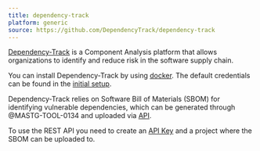 ```yaml
---
title: dependency-track
platform: generic
source: https://github.com/DependencyTrack/dependency-track
---
```


[Dependency-Track](https://github.com/DependencyTrack/dependency-track) is a Component Analysis platform that allows organizations to identify and reduce risk in the software supply chain.

You can install Dependency-Track by using [docker](https://docs.dependencytrack.org/getting-started/deploy-docker/). The default credentials can be found in the [initial setup](https://docs.dependencytrack.org/getting-started/initial-startup/).

Dependency-Track relies on Software Bill of Materials (SBOM) for identifying vulnerable  dependencies, which can be generated through @MASTG-TOOL-0134 and uploaded via [API](https://docs.dependencytrack.org/usage/cicd/).

To use the REST API you need to create an [API Key](https://docs.dependencytrack.org/integrations/rest-api/) and a project where the SBOM can be uploaded to.
